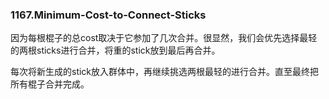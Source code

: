 ### 1167.Minimum-Cost-to-Connect-Sticks

因为每根棍子的总cost取决于它参加了几次合并。很显然，我们会优先选择最轻的两根sticks进行合并，将重的stick放到最后再合并。

每次将新生成的stick放入群体中，再继续挑选两根最轻的进行合并。直至最终把所有棍子合并完成。
